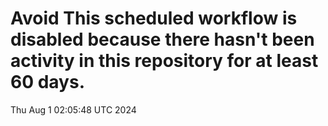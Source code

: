 # Avoid This scheduled workflow is disabled because there hasn't been activity in this repository for at least 60 days.
Thu Aug  1 02:05:48 UTC 2024
